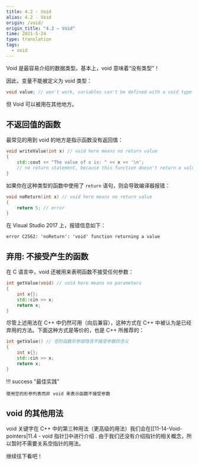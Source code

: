 ```yaml
---
title: 4.2 - Void
alias: 4.2 - Void
origin: /void/
origin_title: "4.2 — Void"
time: 2021-5-24
type: translation
tags:
  - void
---
```


Void 是最容易介绍的数据类型。基本上，void 意味着“没有类型”！

因此，变量不能被定义为 void 类型：

```cpp
void value; // won't work, variables can't be defined with a void type
```

但 Void 可以被用在其他地方。

## 不返回值的函数

最常见的用到 void 的地方是指示函数没有返回值：

```cpp
void writeValue(int x) // void here means no return value
{
    std::cout << "The value of x is: " << x << '\n';
    // no return statement, because this function doesn't return a value
}
```

如果你在这种类型的函数中使用了 `return` 语句，则会导致编译器报错：

```cpp
void noReturn(int x) // void here means no return value
{
    return 5; // error
}
```

在 Visual Studio 2017 上，报错信息如下：

```
error C2562: 'noReturn': 'void' function returning a value
```

## 弃用: 不接受产生的函数

在 C 语言中，void 还被用来表明函数不接受任何参数：

```cpp
int getValue(void) // void here means no parameters
{
    int x{};
    std::cin >> x;
    return x;
}
```

尽管上述用法在 C++ 中仍然可用（向后兼容），这种方式在 C++ 中被认为是已经弃用的方法。下面这种方式是等价的，也是 C++ 所推荐的：

```cpp
int getValue() // 空的函数形参就隐含不接受参数的含义
{
    int x{};
    std::cin >> x;
    return x;
}
```

!!! success "最佳实践"

    使用空的形参列表而非 void 来表示函数不接受参数

## void 的其他用法

void 关键字在 C++ 中的第三种用法（更高级的用法）我们会在[[11-14-Void-pointers|11.4 - void 指针]]中进行介绍 . 由于我们还没有介绍指针的相关概念，所以暂时不需要关系空指针的用法。

继续往下看吧！
